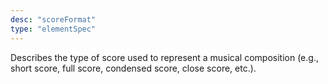 ```yaml
---
desc: "scoreFormat"
type: "elementSpec"
---
```


Describes the type of score used to represent a musical composition (e.g., short score,
full score, condensed score, close score, etc.).